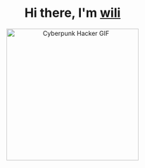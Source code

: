 <h1 align="center">
  Hi there, I'm <a href="https://e41231473.github.io/portfolio/">wili</a>
<!--   <img src="https://media.tenor.com/mWyHUsL61JcAAAAi/cube-3d.gif" alt="wave gif" height="35"/>  -->
</h1>

<p align="center">
  <img src="https://media.tenor.com/M85CJACdN40AAAAi/hey-joe.gif<!--https://media4.giphy.com/media/v1.Y2lkPTc5MGI3NjExZ3JyZzc5bGN0aWVzdnA5anFrYWdrZmh0NmF4dW1uNGwzYm00bjFxcSZlcD12MV9pbnRlcm5hbF9naWZfYnlfaWQmY3Q9cw/iFy6JPjkjM9GDHykZo/giphy.gif-->" alt="Cyberpunk Hacker GIF" width="300"/>
</p>


